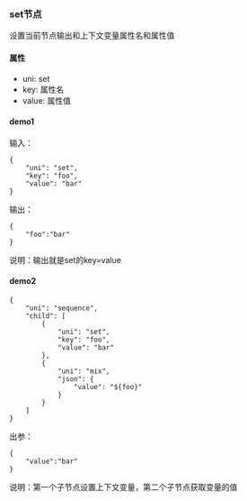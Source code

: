 ### set节点

设置当前节点输出和上下文变量属性名和属性值

#### 属性

- uni: set
- key: 属性名
- value: 属性值

#### demo1

输入：

```
{
    "uni": "set",
    "key": "foo",
    "value": "bar"
}
```

输出：

```
{
	"foo":"bar"
}

```

说明：输出就是set的key=value

#### demo2

```
{
    "uni": "sequence",
    "child": [
        {
            "uni": "set",
            "key": "foo",
            "value": "bar"
        },
        {
            "uni": "mix",
            "json": {
                "value": "${foo}"
            }
        }
    ]
}
```

出参：

```
{
	"value":"bar"
}
```

说明：第一个子节点设置上下文变量，第二个子节点获取变量的值